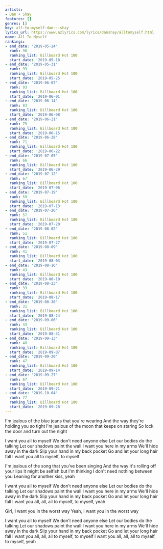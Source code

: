 ```yaml
---
artists:
- Dan + Shay
features: []
genres: []
key: all-to-myself-dan---shay
lyrics_url: https://www.azlyrics.com/lyrics/danshay/alltomyself.html
name: All To Myself
rankings:
- end_date: '2019-05-24'
  rank: 96
  ranking_list: Billboard Hot 100
  start_date: '2019-05-18'
- end_date: '2019-05-31'
  rank: 93
  ranking_list: Billboard Hot 100
  start_date: '2019-05-25'
- end_date: '2019-06-07'
  rank: 93
  ranking_list: Billboard Hot 100
  start_date: '2019-06-01'
- end_date: '2019-06-14'
  rank: 83
  ranking_list: Billboard Hot 100
  start_date: '2019-06-08'
- end_date: '2019-06-21'
  rank: 75
  ranking_list: Billboard Hot 100
  start_date: '2019-06-15'
- end_date: '2019-06-28'
  rank: 71
  ranking_list: Billboard Hot 100
  start_date: '2019-06-22'
- end_date: '2019-07-05'
  rank: 66
  ranking_list: Billboard Hot 100
  start_date: '2019-06-29'
- end_date: '2019-07-12'
  rank: 67
  ranking_list: Billboard Hot 100
  start_date: '2019-07-06'
- end_date: '2019-07-19'
  rank: 59
  ranking_list: Billboard Hot 100
  start_date: '2019-07-13'
- end_date: '2019-07-26'
  rank: 57
  ranking_list: Billboard Hot 100
  start_date: '2019-07-20'
- end_date: '2019-08-02'
  rank: 51
  ranking_list: Billboard Hot 100
  start_date: '2019-07-27'
- end_date: '2019-08-09'
  rank: 41
  ranking_list: Billboard Hot 100
  start_date: '2019-08-03'
- end_date: '2019-08-16'
  rank: 43
  ranking_list: Billboard Hot 100
  start_date: '2019-08-10'
- end_date: '2019-08-23'
  rank: 33
  ranking_list: Billboard Hot 100
  start_date: '2019-08-17'
- end_date: '2019-08-30'
  rank: 31
  ranking_list: Billboard Hot 100
  start_date: '2019-08-24'
- end_date: '2019-09-06'
  rank: 43
  ranking_list: Billboard Hot 100
  start_date: '2019-08-31'
- end_date: '2019-09-13'
  rank: 48
  ranking_list: Billboard Hot 100
  start_date: '2019-09-07'
- end_date: '2019-09-20'
  rank: 47
  ranking_list: Billboard Hot 100
  start_date: '2019-09-14'
- end_date: '2019-09-27'
  rank: 67
  ranking_list: Billboard Hot 100
  start_date: '2019-09-21'
- end_date: '2019-10-04'
  rank: 77
  ranking_list: Billboard Hot 100
  start_date: '2019-09-28'
---
```


I'm jealous of the blue jeans that you're wearing
And the way they're holding you so tight
I'm jealous of the moon that keeps on staring
So lock the door and turn out the night

I want you all to myself
We don't need anyone else
Let our bodies do the talking
Let our shadows paint the wall
I want you here in my arms
We'll hide away in the dark
Slip your hand in my back pocket
Go and let your long hair fall
I want you all to myself, to myself

I'm jealous of the song that you've been singing
And the way it's rolling off your lips
It might be selfish but I'm thinking
I don't need nothing between you
Leaning for another kiss, yeah

I want you all to myself
We don't need anyone else
Let our bodies do the talking
Let our shadows paint the wall
I want you here in my arms
We'll hide away in the dark
Slip your hand in my back pocket
Go and let your long hair fall
I want you all, all, all to myself, to myself, yeah

Girl, I want you in the worst way
Yeah, I want you in the worst way

I want you all to myself
We don't need anyone else
Let our bodies do the talking
Let our shadows paint the wall
I want you here in my arms
We'll hide away in the dark
Slip your hand in my back pocket
Go and let your long hair fall
I want you all, all, all to myself, to myself
I want you all, all, all to myself, to myself, yeah



